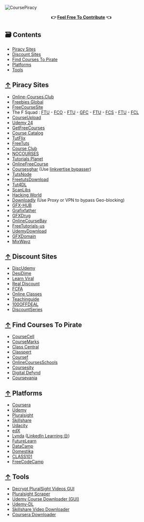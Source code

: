 ![CoursePiracy](https://user-images.githubusercontent.com/76810020/119037918-75fc9b00-b9aa-11eb-9b53-d82b856c5bc6.png)
<div align="center">
</div>
<div align="center">
  	<b>👉 <a href="https://github.com/ItIsMeCall911/Course-Piracy-Index/pulls">Feel Free To Contribute</a> 👈</b>
</div>

## 🗃 Contents

- [Piracy Sites](#-piracy-sites)
- [Discount Sites](#-discount-sites)
- [Find Courses To Pirate](#-find-courses-to-pirate)
- [Platforms](#-platforms)
- [Tools](#-tools)

## [↑](#contents) Piracy Sites

* [Online-Courses.Club](https://online-courses.club/)
* [Freebies Global](https://freebiesglobal.com/)
* [FreeCourseSite](https://freecoursesite.com/)
* The F Squad : [FTU](https://www.ftuforums.com/) - [FCO](https://www.freecoursesonline.me/) - [FTU](https://www.freetutorialsus.com/) - [GFC](https://www.getfreecourses.org/) - [FTU](https://www.freetutorialseu.com/) - [FCS](https://www.freecoursessites.com/) - [FTU](https://www.ftuudemy.com/) - [FCL](https://www.freecourseslab.com/)
* [CourseUpload](https://courseupload.com/)
* [Udemy 24](https://udemy24.com/)
* [GetFreeCourses](https://getfreecourses.co/)
* [Course Catalog](https://coursecatalog.us/)
* [TutFlix](https://tutflix.com/)
* [FreeTuts](https://freetutsdownload.net/)
* [Course Club](https://courseclub.me/)
* [NOCOURSES](https://nocourses.com/)
* [Tutorials Planet](https://tutorialsplanet.net/)
* [OnlineFreeCourse](https://www.onlinefreecourse.net/)
* [Coursesghar](https://coursesghar.com/) (Use [linkvertise bypasser](https://thebypasser.com/))
* [TutsNode](https://tutsnode.com/)
* [FreetutsDownload](https://freetutsdownload.com/)
* [Tut4DL](https://tut4dl.com/)
* [ScanLibs](https://scanlibs.com/category/video/)
* [Hacking World](https://in.hackingworld.best/)
* [Downloadly](https://downloadly.ir/download/elearning/video-tutorials/) (Use Proxy or VPN to bypass Geo-blocking)
* [GFX-HUB](https://gfx-hub.net/tutorials/)
* [Grafixfather ](https://www.grafixfather.com/category/premium-graphics-tutorials-free-download/)
* [GFXDrug](https://gfxdrug.com/premium-courses-free/)
* [OnlineCourseBay](https://onlinecoursebay.com/)
* [FreeTutorials-us](https://freetutorials-us.com/)
* [UdemyDownload](https://udemydownload.com/)
* [GFXDomain](https://gfxdomain.co/category/gfxdomain-tutorials)
* [MixWayz](https://mixwayz.com/)

## [↑](#contents) Discount Sites

* [DiscUdemy](https://www.discudemy.com/)
* [DesiDime](https://www.desidime.com/groups/education/deals)
* [Learn Viral](https://udemycoupon.learnviral.com/)
* [Real Discount](https://app.real.discount/)
* [FCFA](https://freecoursesforall.com/)
* [Online Classes](https://www.onlinecourses.ooo/)
* [Teachinguide](https://www.teachinguide.com/udemy-coupon-codes/)
* [100OFFDEAL](https://100offdeal.online/)
* [DiscountSeries](https://discountseries.com/)

## [↑](#contents) Find Courses To Pirate

* [CourseCell](https://coursecell.com/)
* [CourseMarks](https://coursemarks.com/)
* [Class Central](https://www.classcentral.com/)
* [Classpert](https://classpert.com/)
* [Coursef](https://www.coursef.com/)
* [OnlineCoursesSchools](https://onlinecoursesschools.com/)
* [Coursesity](https://coursesity.com/)
* [Digital Defynd](https://digitaldefynd.com/)
* [Coursevania](https://coursevania.com/)

## [↑](#contents) Platforms

* [Coursera](https://www.coursera.org/)
* [Udemy](https://www.udemy.com/)
* [Pluralsight](https://www.pluralsight.com/)
* [Skillshare](https://www.skillshare.com/)
* [Udacity](https://www.udacity.com/)
* [edX](https://www.edx.org/)
* [Lynda](https://www.lynda.com/) ([LinkedIn Learning 😒](https://www.linkedin.com/learning/))
* [FutureLearn](https://www.futurelearn.com/)
* [DataCamp](https://www.datacamp.com/)
* [Domestika](https://www.domestika.org/)
* [CLASS101](https://class101.co/)
* [FreeCodeCamp](https://www.freecodecamp.org/)

## [↑](#contents) Tools

* [Decrypt PluralSight Videos GUI](https://github.com/phuonghd/Decrypt-PluralSight-Videos-GUI)
* [Pluralsight Scraper](https://github.com/ikeboy/pluralsight-scraper)
* [Udemy Course Downloader (GUI)](https://github.com/FaisalUmair/udemy-downloader-gui)
* [Udemy-DL](https://github.com/r0oth3x49/udemy-dl)
* [Skillshare Video Downloader](https://github.com/kallqvist/skillshare-downloader)
* [Coursera Downloader](https://github.com/coursera-dl/coursera-dl)

